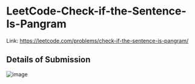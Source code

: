 # LeetCode-Check-if-the-Sentence-Is-Pangram
Link: https://leetcode.com/problems/check-if-the-sentence-is-pangram/
## Details of Submission
![image](https://user-images.githubusercontent.com/51401355/226078005-04305a96-059e-43b4-a2c1-9730e8539621.png)
